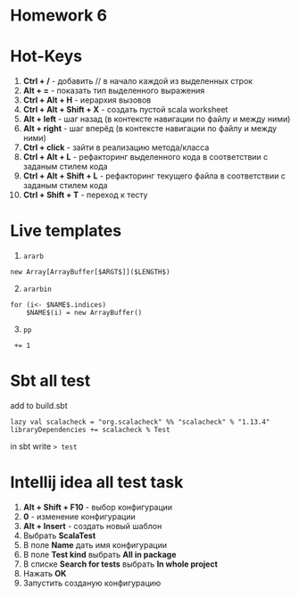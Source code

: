 # Homework 6

# Hot-Keys
1. **Ctrl + /** -  добавить // в начало каждой из выделенных строк
2. **Alt + =** - показать тип выделенного выражения
3. **Ctrl + Alt + H** - иерархия вызовов
4. **Ctrl + Alt + Shift + X** - создать пустой scala worksheet
5. **Alt + left** - шаг назад (в контексте навигации по файлу и между ними)
6. **Alt + right** - шаг вперёд (в контексте навигации по файлу и между ними)
7. **Ctrl + click** - зайти в реализацию метода/класса
8. **Ctrl + Alt + L** - рефакторинг выделенного кода в соответствии с заданым стилем кода
9. **Ctrl + Alt + Shift + L** - рефакторинг текущего файла в соответствии с заданым стилем кода
10. **Ctrl + Shift + T** - переход к тесту

# Live templates
1. `ararb` 

`new Array[ArrayBuffer[$ARGT$]]($LENGTH$)`

2. `ararbin`
```
for (i<- $NAME$.indices)
    $NAME$(i) = new ArrayBuffer()
```    
    
3. `pp` 

` += 1`

# Sbt all test

add to build.sbt 

```
lazy val scalacheck = "org.scalacheck" %% "scalacheck" % "1.13.4"
libraryDependencies += scalacheck % Test
```

in sbt write
`> test`


# Intellij idea all test task

1. **Alt + Shift + F10** - выбор конфигурации
2. **0** - изменение конфигурации
3. **Alt + Insert** - создать новый шаблон
4. Выбрать **ScalaTest**
5. В поле **Name** дать имя конфигурации
6. В поле **Test kind** выбрать **All in package**
7. В списке **Search for tests** выбрать **In whole project**
8. Нажать **OK**
9. Запустить созданую конфигурацию
